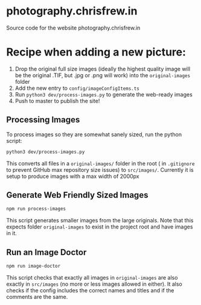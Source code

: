 # photography.chrisfrew.in

Source code for the website photography.chrisfrew.in

# Recipe when adding a new picture:

1. Drop the original full size images (ideally the highest quality image will be the original .TIF, but .jpg or .png will work) into the `original-images` folder
2. Add the new entry to `config/imageConfigItems.ts`
3. Run `python3 dev/process-images.py` to generate the web-ready images
4. Push to master to publish the site!

## Processing Images

To process images so they are somewhat sanely sized, run the python script:

```bash
python3 dev/process-images.py
```

This converts all files in a `original-images/` folder in the root ( in `.gitignore` to prevent GitHub max repository size issues) to `src/images/`. Currently it is setup to produce images with a max width of 2000px

## Generate Web Friendly Sized Images

```bash
npm run process-images
```

This script generates smaller images from the large originals. Note that this expects folder `original-images` to exist in the project root and have images in it.

## Run an Image Doctor

```bash
npm run image-doctor
```

This script checks that exactly all images in `original-images` are also exactly in `src/images` (no more or less images allowed in either). It also checks if the config includes the correct names and titles and if the comments are the same.